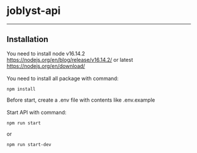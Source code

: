 # joblyst-api

---

## Installation

You need to install node v16.14.2 https://nodejs.org/en/blog/release/v16.14.2/ or latest https://nodejs.org/en/download/ <br> <br>
You need to install all package with command:

```text
npm install
```

Before start, create a .env file with contents like .env.example <br> <br>
Start API with command:

```text
npm run start
```

or

```text
npm run start-dev
```
